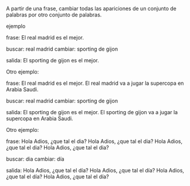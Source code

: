 A partir de una frase, cambiar todas las apariciones de un conjunto de palabras por otro conjunto de palabras.

ejemplo

frase: El real madrid es el mejor.

buscar: real madrid
cambiar: sporting de gijon

salida:
El sporting de gijon es el mejor.


Otro ejemplo:


frase: El real madrid es el mejor. El real madrid va a jugar la supercopa en Arabia Saudi.

buscar: real madrid
cambiar: sporting de gijon

salida:
El sporting de gijon es el mejor. El sporting de gijon va a jugar la supercopa en Arabia Saudi.


Otro ejemplo:


frase: Hola Adios, ¿que tal el dia? Hola Adios, ¿que tal el dia? Hola Adios, ¿que tal el dia? Hola Adios, ¿que tal el dia?

buscar: dia
cambiar: día

salida:
Hola Adios, ¿que tal el día? Hola Adios, ¿que tal el día? Hola Adios, ¿que tal el día? Hola Adios, ¿que tal el día?
